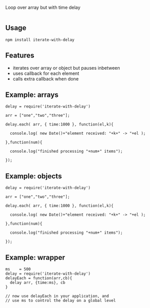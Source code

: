 Loop over array but with time delay 

<img alt='' src='https://api.travis-ci.org/coderofsalvation/iterate-with-delay.git'/>

## Usage

    npm install iterate-with-delay

## Features

* iterates over array or object but pauses inbetween
* uses callback for each element
* calls extra callback when done

## Example: arrays

    delay = require('iterate-with-delay')

    arr = ["one","two","three"];

    delay.each( arr, { time:1000 }, function(el,k){

      console.log( new Date()+"element received: "+k+" -> "+el );

    },function(num){

      console.log("finished processing "+num+" items");

    });

## Example: objects 

    delay = require('iterate-with-delay')

    arr = ["one","two","three"];

    delay.each( arr, { time:1000 }, function(el,k){

      console.log( new Date()+"element received: "+k+" -> "+el );

    },function(num){

      console.log("finished processing "+num+" items");

    });

## Example: wrapper 

    ms    = 500
    delay = require('iterate-with-delay')
    delayEach = function(arr,cb){
      delay arr, {time:ms}, cb
    }

    // now use delayEach in your application, and 
    // use ms to control the delay on a global level
